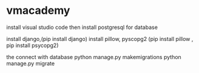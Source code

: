 # vmacademy

install visual studio code
then install postgresql for database

install django,(pip install django)
install pillow, pyscopg2 (pip install pillow , pip install psycopg2)

the connect with database 
python manage.py makemigrations
python manage.py migrate

